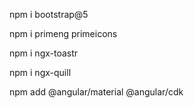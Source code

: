 npm i bootstrap@5

npm i primeng primeicons

npm i ngx-toastr

npm i ngx-quill

npm add @angular/material @angular/cdk

